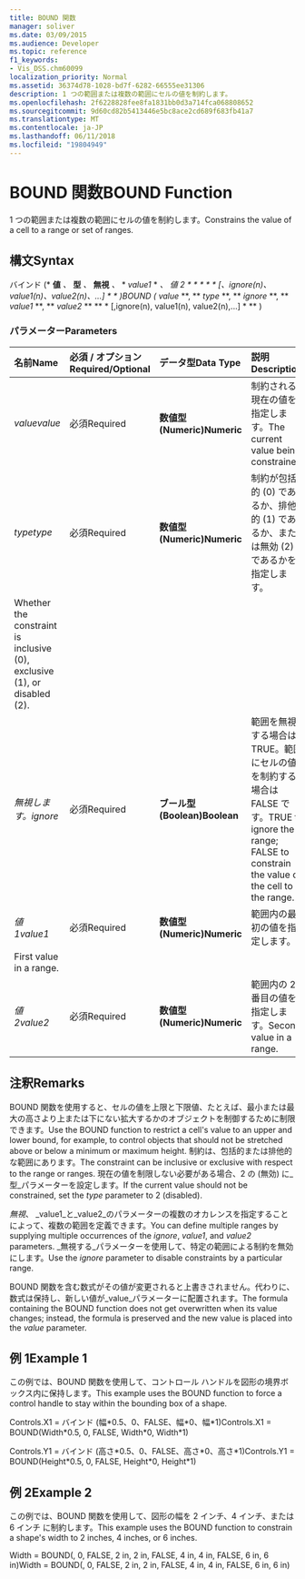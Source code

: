 ```yaml
---
title: BOUND 関数
manager: soliver
ms.date: 03/09/2015
ms.audience: Developer
ms.topic: reference
f1_keywords:
- Vis_DSS.chm60099
localization_priority: Normal
ms.assetid: 36374d78-1028-bd7f-6282-66555ee31306
description: 1 つの範囲または複数の範囲にセルの値を制約します。
ms.openlocfilehash: 2f6228828fee8fa1831bb0d3a714fca068808652
ms.sourcegitcommit: 9d60cd82b5413446e5bc8ace2cd689f683fb41a7
ms.translationtype: MT
ms.contentlocale: ja-JP
ms.lasthandoff: 06/11/2018
ms.locfileid: "19804949"
---
```

# <a name="bound-function"></a><span data-ttu-id="e1e42-103">BOUND 関数</span><span class="sxs-lookup"><span data-stu-id="e1e42-103">BOUND Function</span></span>

<span data-ttu-id="e1e42-104">1 つの範囲または複数の範囲にセルの値を制約します。</span><span class="sxs-lookup"><span data-stu-id="e1e42-104">Constrains the value of a cell to a range or set of ranges.</span></span>
  
## <a name="syntax"></a><span data-ttu-id="e1e42-105">構文</span><span class="sxs-lookup"><span data-stu-id="e1e42-105">Syntax</span></span>

<span data-ttu-id="e1e42-106">バインド (* **値** *、* **型** *、* **無視** *、* * *value1* * *、* **値 2* * * * * * [、ignore(n)、value1(n)、value2(n)、...] * * *)</span><span class="sxs-lookup"><span data-stu-id="e1e42-106">BOUND (** *value* **, ** *type* **, ** *ignore* **, ** *value1* **, ** *value2* ** ** * [,ignore(n), value1(n), value2(n),...] * ** )</span></span> 
  
### <a name="parameters"></a><span data-ttu-id="e1e42-107">パラメーター</span><span class="sxs-lookup"><span data-stu-id="e1e42-107">Parameters</span></span>

|<span data-ttu-id="e1e42-108">**名前**</span><span class="sxs-lookup"><span data-stu-id="e1e42-108">**Name**</span></span>|<span data-ttu-id="e1e42-109">**必須 / オプション**</span><span class="sxs-lookup"><span data-stu-id="e1e42-109">**Required/Optional**</span></span>|<span data-ttu-id="e1e42-110">**データ型**</span><span class="sxs-lookup"><span data-stu-id="e1e42-110">**Data Type**</span></span>|<span data-ttu-id="e1e42-111">**説明**</span><span class="sxs-lookup"><span data-stu-id="e1e42-111">**Description**</span></span>|
|:-----|:-----|:-----|:-----|
| <span data-ttu-id="e1e42-112">_value_</span><span class="sxs-lookup"><span data-stu-id="e1e42-112">_value_</span></span> <br/> |<span data-ttu-id="e1e42-113">必須</span><span class="sxs-lookup"><span data-stu-id="e1e42-113">Required</span></span>  <br/> |<span data-ttu-id="e1e42-114">**数値型 (Numeric)**</span><span class="sxs-lookup"><span data-stu-id="e1e42-114">**Numeric**</span></span> <br/> |<span data-ttu-id="e1e42-115">制約される現在の値を指定します。</span><span class="sxs-lookup"><span data-stu-id="e1e42-115">The current value being constrained.</span></span>  <br/> |
| <span data-ttu-id="e1e42-116">_type_</span><span class="sxs-lookup"><span data-stu-id="e1e42-116">_type_</span></span> <br/> |<span data-ttu-id="e1e42-117">必須</span><span class="sxs-lookup"><span data-stu-id="e1e42-117">Required</span></span>  <br/> |<span data-ttu-id="e1e42-118">**数値型 (Numeric)**</span><span class="sxs-lookup"><span data-stu-id="e1e42-118">**Numeric**</span></span> <br/> |<span data-ttu-id="e1e42-119">制約が包括的 (0) であるか、排他的 (1) であるか、または無効 (2) であるかを指定します。
</span><span class="sxs-lookup"><span data-stu-id="e1e42-119">Whether the constraint is inclusive (0), exclusive (1), or disabled (2).</span></span>  <br/> |
| <span data-ttu-id="e1e42-120">_無視します。_</span><span class="sxs-lookup"><span data-stu-id="e1e42-120">_ignore_</span></span> <br/> |<span data-ttu-id="e1e42-121">必須</span><span class="sxs-lookup"><span data-stu-id="e1e42-121">Required</span></span>  <br/> |<span data-ttu-id="e1e42-122">**ブール型 (Boolean)**</span><span class="sxs-lookup"><span data-stu-id="e1e42-122">**Boolean**</span></span> <br/> | <span data-ttu-id="e1e42-123">範囲を無視する場合は TRUE。範囲にセルの値を制約する場合は FALSE です。</span><span class="sxs-lookup"><span data-stu-id="e1e42-123">TRUE to ignore the range; FALSE to constrain the value of the cell to the range.</span></span>  <br/> |
| <span data-ttu-id="e1e42-124">_値 1_</span><span class="sxs-lookup"><span data-stu-id="e1e42-124">_value1_</span></span> <br/> |<span data-ttu-id="e1e42-125">必須</span><span class="sxs-lookup"><span data-stu-id="e1e42-125">Required</span></span>  <br/> |<span data-ttu-id="e1e42-126">**数値型 (Numeric)**</span><span class="sxs-lookup"><span data-stu-id="e1e42-126">**Numeric**</span></span> <br/> |<span data-ttu-id="e1e42-127">範囲内の最初の値を指定します。
</span><span class="sxs-lookup"><span data-stu-id="e1e42-127">First value in a range.</span></span>  <br/> |
| <span data-ttu-id="e1e42-128">_値 2_</span><span class="sxs-lookup"><span data-stu-id="e1e42-128">_value2_</span></span> <br/> |<span data-ttu-id="e1e42-129">必須</span><span class="sxs-lookup"><span data-stu-id="e1e42-129">Required</span></span>  <br/> |<span data-ttu-id="e1e42-130">**数値型 (Numeric)**</span><span class="sxs-lookup"><span data-stu-id="e1e42-130">**Numeric**</span></span> <br/> |<span data-ttu-id="e1e42-131">範囲内の 2 番目の値を指定します。</span><span class="sxs-lookup"><span data-stu-id="e1e42-131">Second value in a range.</span></span>  <br/> |
   
## <a name="remarks"></a><span data-ttu-id="e1e42-132">注釈</span><span class="sxs-lookup"><span data-stu-id="e1e42-132">Remarks</span></span>

<span data-ttu-id="e1e42-133">BOUND 関数を使用すると、セルの値を上限と下限値、たとえば、最小または最大の高さより上または下にない拡大するかのオブジェクトを制御するために制限できます。</span><span class="sxs-lookup"><span data-stu-id="e1e42-133">Use the BOUND function to restrict a cell's value to an upper and lower bound, for example, to control objects that should not be stretched above or below a minimum or maximum height.</span></span> <span data-ttu-id="e1e42-134">制約は、包括的または排他的な範囲にあります。</span><span class="sxs-lookup"><span data-stu-id="e1e42-134">The constraint can be inclusive or exclusive with respect to the range or ranges.</span></span> <span data-ttu-id="e1e42-135">現在の値を制限しない必要がある場合、2 の (無効) に_型_パラメーターを設定します。</span><span class="sxs-lookup"><span data-stu-id="e1e42-135">If the current value should not be constrained, set the  _type_ parameter to 2 (disabled).</span></span> 
  
<span data-ttu-id="e1e42-136">_無視_、 _value1_と_value2_のパラメーターの複数のオカレンスを指定することによって、複数の範囲を定義できます。</span><span class="sxs-lookup"><span data-stu-id="e1e42-136">You can define multiple ranges by supplying multiple occurrences of the  _ignore_,  _value1_, and  _value2_ parameters.</span></span> <span data-ttu-id="e1e42-137">_無視する_パラメーターを使用して、特定の範囲による制約を無効にします。</span><span class="sxs-lookup"><span data-stu-id="e1e42-137">Use the  _ignore_ parameter to disable constraints by a particular range.</span></span> 
  
<span data-ttu-id="e1e42-138">BOUND 関数を含む数式がその値が変更されると上書きされません。代わりに、数式は保持し、新しい値が_value_パラメーターに配置されます。</span><span class="sxs-lookup"><span data-stu-id="e1e42-138">The formula containing the BOUND function does not get overwritten when its value changes; instead, the formula is preserved and the new value is placed into the  _value_ parameter.</span></span> 
  
## <a name="example-1"></a><span data-ttu-id="e1e42-139">例 1</span><span class="sxs-lookup"><span data-stu-id="e1e42-139">Example 1</span></span>

<span data-ttu-id="e1e42-140">この例では、BOUND 関数を使用して、コントロール ハンドルを図形の境界ボックス内に保持します。</span><span class="sxs-lookup"><span data-stu-id="e1e42-140">This example uses the BOUND function to force a control handle to stay within the bounding box of a shape.</span></span> 
  
<span data-ttu-id="e1e42-141">Controls.X1 = バインド (幅\*0.5、0、FALSE、幅\*0、幅\*1)</span><span class="sxs-lookup"><span data-stu-id="e1e42-141">Controls.X1 = BOUND(Width\*0.5, 0, FALSE, Width\*0, Width\*1)</span></span>
  
<span data-ttu-id="e1e42-142">Controls.Y1 = バインド (高さ\*0.5、0、FALSE、高さ\*0、高さ\*1)</span><span class="sxs-lookup"><span data-stu-id="e1e42-142">Controls.Y1 = BOUND(Height\*0.5, 0, FALSE, Height\*0, Height\*1)</span></span>
  
## <a name="example-2"></a><span data-ttu-id="e1e42-143">例 2</span><span class="sxs-lookup"><span data-stu-id="e1e42-143">Example 2</span></span>

<span data-ttu-id="e1e42-144">この例では、BOUND 関数を使用して、図形の幅を 2 インチ、4 インチ、または 6 インチ に制約します。</span><span class="sxs-lookup"><span data-stu-id="e1e42-144">This example uses the BOUND function to constrain a shape's width to 2 inches, 4 inches, or 6 inches.</span></span> 
  
<span data-ttu-id="e1e42-145">Width = BOUND(, 0, FALSE, 2 in, 2 in, FALSE, 4 in, 4 in, FALSE, 6 in, 6 in)</span><span class="sxs-lookup"><span data-stu-id="e1e42-145">Width = BOUND(, 0, FALSE, 2 in, 2 in, FALSE, 4 in, 4 in, FALSE, 6 in, 6 in)</span></span>
  

